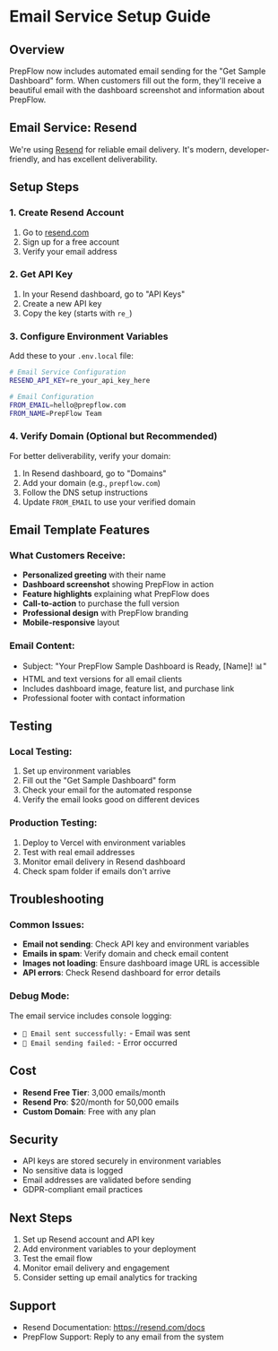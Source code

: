 # Email Service Setup Guide

## Overview
PrepFlow now includes automated email sending for the "Get Sample Dashboard" form. When customers fill out the form, they'll receive a beautiful email with the dashboard screenshot and information about PrepFlow.

## Email Service: Resend
We're using [Resend](https://resend.com) for reliable email delivery. It's modern, developer-friendly, and has excellent deliverability.

## Setup Steps

### 1. Create Resend Account
1. Go to [resend.com](https://resend.com)
2. Sign up for a free account
3. Verify your email address

### 2. Get API Key
1. In your Resend dashboard, go to "API Keys"
2. Create a new API key
3. Copy the key (starts with `re_`)

### 3. Configure Environment Variables
Add these to your `.env.local` file:

```bash
# Email Service Configuration
RESEND_API_KEY=re_your_api_key_here

# Email Configuration
FROM_EMAIL=hello@prepflow.com
FROM_NAME=PrepFlow Team
```

### 4. Verify Domain (Optional but Recommended)
For better deliverability, verify your domain:
1. In Resend dashboard, go to "Domains"
2. Add your domain (e.g., `prepflow.com`)
3. Follow the DNS setup instructions
4. Update `FROM_EMAIL` to use your verified domain

## Email Template Features

### What Customers Receive:
- **Personalized greeting** with their name
- **Dashboard screenshot** showing PrepFlow in action
- **Feature highlights** explaining what PrepFlow does
- **Call-to-action** to purchase the full version
- **Professional design** with PrepFlow branding
- **Mobile-responsive** layout

### Email Content:
- Subject: "Your PrepFlow Sample Dashboard is Ready, [Name]! 📊"
- HTML and text versions for all email clients
- Includes dashboard image, feature list, and purchase link
- Professional footer with contact information

## Testing

### Local Testing:
1. Set up environment variables
2. Fill out the "Get Sample Dashboard" form
3. Check your email for the automated response
4. Verify the email looks good on different devices

### Production Testing:
1. Deploy to Vercel with environment variables
2. Test with real email addresses
3. Monitor email delivery in Resend dashboard
4. Check spam folder if emails don't arrive

## Troubleshooting

### Common Issues:
- **Email not sending**: Check API key and environment variables
- **Emails in spam**: Verify domain and check email content
- **Images not loading**: Ensure dashboard image URL is accessible
- **API errors**: Check Resend dashboard for error details

### Debug Mode:
The email service includes console logging:
- `📧 Email sent successfully:` - Email was sent
- `📧 Email sending failed:` - Error occurred

## Cost
- **Resend Free Tier**: 3,000 emails/month
- **Resend Pro**: $20/month for 50,000 emails
- **Custom Domain**: Free with any plan

## Security
- API keys are stored securely in environment variables
- No sensitive data is logged
- Email addresses are validated before sending
- GDPR-compliant email practices

## Next Steps
1. Set up Resend account and API key
2. Add environment variables to your deployment
3. Test the email flow
4. Monitor email delivery and engagement
5. Consider setting up email analytics for tracking

## Support
- Resend Documentation: https://resend.com/docs
- PrepFlow Support: Reply to any email from the system
